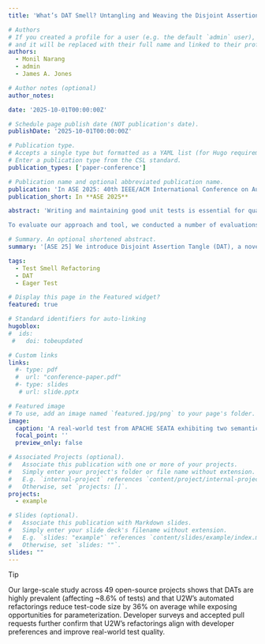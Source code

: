 ```yaml
---
title: 'What’s DAT Smell? Untangling and Weaving the Disjoint Assertion Tangle Test Smell'

# Authors
# If you created a profile for a user (e.g. the default `admin` user), write the username (folder name) here
# and it will be replaced with their full name and linked to their profile.
authors:
  - Monil Narang
  - admin
  - James A. Jones

# Author notes (optional)
author_notes:

date: '2025-10-01T00:00:00Z'

# Schedule page publish date (NOT publication's date).
publishDate: '2025-10-01T00:00:00Z'

# Publication type.
# Accepts a single type but formatted as a YAML list (for Hugo requirements).
# Enter a publication type from the CSL standard.
publication_types: ['paper-conference']

# Publication name and optional abbreviated publication name.
publication: 'In ASE 2025: 40th IEEE/ACM International Conference on Automated Software Engineering'
publication_short: In **ASE 2025**

abstract: 'Writing and maintaining good unit tests is essential for quality assurance. However, developers often deprioritize such maintenance, leading to tests that exhibit code smells, are bloated, and may be less effective. In this work, we characterize a novel test-code smell—Disjoint Assertion Tangle (DAT)—which occurs when a test method verifies multiple, logically unrelated behaviors that can be separated. We propose a program analysis-based approach that automatically detects DATs and refactors them into separate focused test methods. We implemented this approach as a tool called U2W. By separating unrelated testing logic, U2W enhances readability, maintainability, and fault localization, while exposing hidden test clones and duplicated code. It then seizes these opportunities by converting structurally similar tests into compact, parameterized unit tests (PUTs), reducing redundancy and enabling more scalable, extensible test designs.

To evaluate our approach and tool, we conducted a number of evaluations: (1) a large-scale, quantitative study to study the prevalence of the test smell and the effects of their refactoring, (2) a user survey to assess developers’ opinions and preferences of the unrefactored and refactored test code, and (3) pull requests that were issued to original project maintainers to assess the acceptability of our refactorings. Our quantitative study was conducted on 42,334 tests across 49 open-source projects. We found the DAT smell in 95.9% of the subject projects, affecting an average of 8.59% of analyzed tests. In total, we identified and refactored 3,638 smelly tests, untangled them into 31,837 test-execution logics, and then weaved 14,343 of them into 1,713 extensible PUT methods. These refactorings reduced the executable test-code lines in smelly tests by an average of 36.33%. Our user survey involving 49 industrial and academic participants demonstrated strong preference for our refactored test cases over their original, unrefactored versions. Additionally, we submitted 19 pull requests based on our automated refactorings; 16 of these were accepted by project maintainers. These results suggest that U2W effectively improves test-suite quality, and validate our novel test smell aligns closely with developers’ intuitions and practices.'

# Summary. An optional shortened abstract.
summary: '[ASE 25] We introduce Disjoint Assertion Tangle (DAT), a novel test-code smell, and present U2W, a tool that detects and refactors such smells into focused and parameterized tests to improve readability, maintainability, and scalability.'

tags:
  - Test Smell Refactoring
  - DAT
  - Eager Test

# Display this page in the Featured widget?
featured: true

# Standard identifiers for auto-linking
hugoblox:
#  ids:
 #   doi: tobeupdated

# Custom links
links:
  #- type: pdf
  #  url: "conference-paper.pdf"
  #- type: slides
   # url: slide.pptx

# Featured image
# To use, add an image named `featured.jpg/png` to your page's folder.
image:
  caption: 'A real-world test from APACHE SEATA exhibiting two semantically independent assertion clusters'
  focal_point: ''
  preview_only: false

# Associated Projects (optional).
#   Associate this publication with one or more of your projects.
#   Simply enter your project's folder or file name without extension.
#   E.g. `internal-project` references `content/project/internal-project/index.md`.
#   Otherwise, set `projects: []`.
projects:
  - example

# Slides (optional).
#   Associate this publication with Markdown slides.
#   Simply enter your slide deck's filename without extension.
#   E.g. `slides: "example"` references `content/slides/example/index.md`.
#   Otherwise, set `slides: ""`.
slides: ""
---
```


> [!Tip]
> Our large-scale study across 49 open-source projects shows that DATs are highly prevalent (affecting ~8.6% of tests) and that U2W’s automated refactorings reduce test-code size by 36% on average while exposing opportunities for parameterization. Developer surveys and accepted pull requests further confirm that U2W’s refactorings align with developer preferences and improve real-world test quality.
<!--# Add the publication's **full text** or **supplementary notes** here. You can use rich formatting such as including [code, math, and images](https://docs.hugoblox.com/content/writing-markdown-latex/).-->
